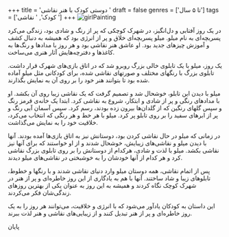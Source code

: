 +++
title = 'دوستی کودک با هنر نقاشی  '
draft = false
genres = ['تا ۵ سال']
tags = ['کودک', ' نقاشی ']
+++
![girlPainting](/169.girlPainting.jpg)

در یک روز آفتابی و دل‌انگیز، در شهرک کوچکی که پر از رنگ و شادی بود، زندگی می‌کرد پسربچه‌ای به نام میلو. میلو پسربچه‌ای خلاق و پر از انرژی بود که همیشه به دنبال کشف و آموزش چیزهای جدید بود. او عاشق هنر نقاشی بود و هر روز با مداد‌ها و رنگ‌ها به کاغذها و دفترچه‌هایش آثار هنری می‌ساخت.

یک روز، میلو با یک تابلوی خالی بزرگ روبرو شد که در اتاق بازی‌های شهرک قرار داشت. تابلوی بزرگ با رنگهای مختلف و صورتهای نقاشی شده، برای کودکانی مثل میلو آماده شده بود تا بتوانند هنر خود را بر روی آن به نمایش بگذارند.

میلو با دیدن این تابلو، خوشحال شد و تصمیم گرفت که یک نقاشی زیبا روی آن بکشد. او با مدادهای رنگی و پر از شادی و ابتکار، شروع به نقاشی کرد. ابتدا یک خانه‌ی قرمز رنگ و سپس گلهای رنگین که از گلدان‌ها بیرون زده بودند، رسم کرد. سپس آسمان آبی رنگ و پر از ابرهای سفید را بر روی تابلو پر کرد. میلو با هر خط و هر رنگی که انتخاب می‌کرد، خلاقیت خود را به نمایش می‌گذاشت.

در زمانی که میلو در حال نقاشی کردن بود، دوستانش نیز به اتاق بازی‌ها آمده بودند. آنها با دیدن میلو و نقاشی‌های زیبایش، خوشحال شدند و از او خواستند که برای آنها نیز نقاشی بکشد. میلو با لذت و شادی، هرکدام از دوستانش را بر روی تابلوی بزرگ نقاشی کرد و هر کدام از آنها خودشان را به خوشبختی در نقاشی‌های میلو دیدند.

پس از اتمام نقاشی، همه دوستان میلو وارد دنیای نقاشی شدند و با رنگها و خطوط، تابلوهای زیبا و شاد ساختند. آنها با هم به یادگاری از این روز خاطره‌ای و پر از هنر در شهرک کوچک نگاه کردند و همیشه به این روز به عنوان یکی از بهترین روزهای زندگی‌شان فکر می‌کردند.

این داستان به کودکان یادآور می‌شود که با انرژی و خلاقیت، می‌توانند هر روز را به یک روز خاطره‌ای و پر از هنر تبدیل کنند و از زیبایی‌های نقاشی و هنر لذت ببرند.

پایان